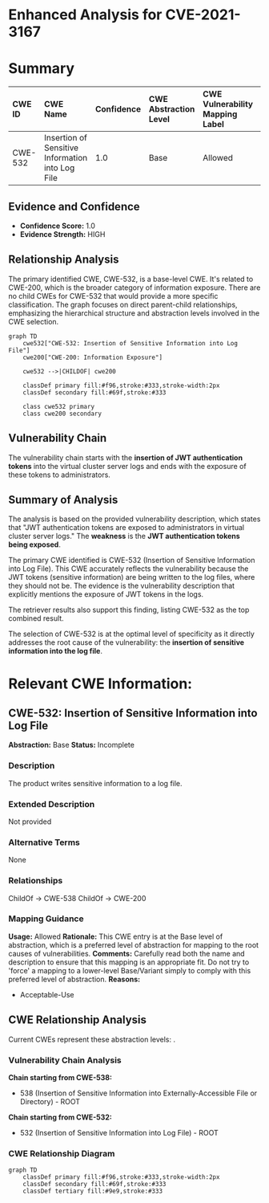 # Enhanced Analysis for CVE-2021-3167

# Summary
| CWE ID  | CWE Name                                          | Confidence | CWE Abstraction Level | CWE Vulnerability Mapping Label | CWE-Vulnerability Mapping Notes |
| :------- | :------------------------------------------------ | :--------- | :---------------------- | :------------------------------ | :-------------------------------- |
| CWE-532 | Insertion of Sensitive Information into Log File | 1.0        | Base                    | Allowed                         | Primary CWE                       |

## Evidence and Confidence

*   **Confidence Score:** 1.0
*   **Evidence Strength:** HIGH

## Relationship Analysis
The primary identified CWE, CWE-532, is a base-level CWE. It's related to CWE-200, which is the broader category of information exposure. There are no child CWEs for CWE-532 that would provide a more specific classification. The graph focuses on direct parent-child relationships, emphasizing the hierarchical structure and abstraction levels involved in the CWE selection.

```mermaid
graph TD
    cwe532["CWE-532: Insertion of Sensitive Information into Log File"]
    cwe200["CWE-200: Information Exposure"]
    
    cwe532 -->|CHILDOF| cwe200
    
    classDef primary fill:#f96,stroke:#333,stroke-width:2px
    classDef secondary fill:#69f,stroke:#333
    
    class cwe532 primary
    class cwe200 secondary
```

## Vulnerability Chain
The vulnerability chain starts with the **insertion of JWT authentication tokens** into the virtual cluster server logs and ends with the exposure of these tokens to administrators.

## Summary of Analysis
The analysis is based on the provided vulnerability description, which states that "JWT authentication tokens are exposed to administrators in virtual cluster server logs." The **weakness** is the **JWT authentication tokens being exposed**.

The primary CWE identified is CWE-532 (Insertion of Sensitive Information into Log File). This CWE accurately reflects the vulnerability because the JWT tokens (sensitive information) are being written to the log files, where they should not be. The evidence is the vulnerability description that explicitly mentions the exposure of JWT tokens in the logs.

The retriever results also support this finding, listing CWE-532 as the top combined result.

The selection of CWE-532 is at the optimal level of specificity as it directly addresses the root cause of the vulnerability: the **insertion of sensitive information into the log file**.

# Relevant CWE Information:

## CWE-532: Insertion of Sensitive Information into Log File
**Abstraction:** Base
**Status:** Incomplete

### Description
The product writes sensitive information to a log file.

### Extended Description
Not provided

### Alternative Terms
None

### Relationships
ChildOf -> CWE-538
ChildOf -> CWE-200

### Mapping Guidance
**Usage:** Allowed
**Rationale:** This CWE entry is at the Base level of abstraction, which is a preferred level of abstraction for mapping to the root causes of vulnerabilities.
**Comments:** Carefully read both the name and description to ensure that this mapping is an appropriate fit. Do not try to 'force' a mapping to a lower-level Base/Variant simply to comply with this preferred level of abstraction.
**Reasons:**
- Acceptable-Use


## CWE Relationship Analysis

Current CWEs represent these abstraction levels: .


### Vulnerability Chain Analysis

**Chain starting from CWE-538:**
- 538 (Insertion of Sensitive Information into Externally-Accessible File or Directory) - ROOT


**Chain starting from CWE-532:**
- 532 (Insertion of Sensitive Information into Log File) - ROOT



### CWE Relationship Diagram

```mermaid
graph TD
    classDef primary fill:#f96,stroke:#333,stroke-width:2px
    classDef secondary fill:#69f,stroke:#333
    classDef tertiary fill:#9e9,stroke:#333
```